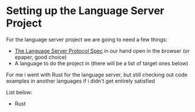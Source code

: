 # Setting up the Language Server Project

For the language server project we are going to need
a few things:
 - [The Language Server Protocol Spec](https://microsoft.github.io/language-server-protocol/) in our hand open in the browser (or epaper, good choice)
 - A language to do the project in (there will be a list of target ones below)


For me i went with Rust for the language server, but still checking out
code examples in another languages if i didn't get entirely satisfied


List below:
 - Rust

 